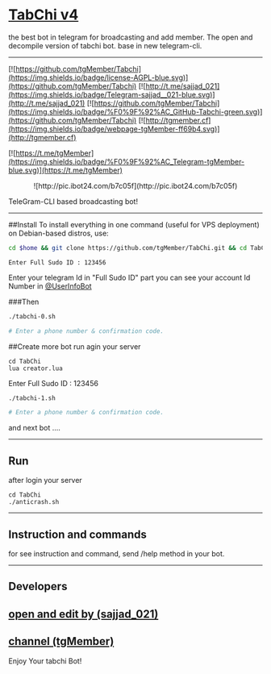 # [TabChi v4](https://t.me/tgMember)


the best bot in telegram for broadcasting and add member. The open and decompile version of tabchi bot. base in new telegram-cli.

***

[![https://github.com/tgMember/Tabchi](https://img.shields.io/badge/license-AGPL-blue.svg)](https://github.com/tgMember/Tabchi)
[![http://t.me/sajjad_021](https://img.shields.io/badge/Telegram-sajjad__021-blue.svg)](http://t.me/sajjad_021)
[![https://github.com/tgMember/Tabchi](https://img.shields.io/badge/%F0%9F%92%AC_GitHub-Tabchi-green.svg)](https://github.com/tgMember/Tabchi)
[![http://tgmember.cf](https://img.shields.io/badge/webpage-tgMember-ff69b4.svg)](http://tgmember.cf)

[![https://t.me/tgMember](https://img.shields.io/badge/%F0%9F%92%AC_Telegram-tgMember-blue.svg)](https://t.me/tgMember)

<p align="center"> ![http://pic.ibot24.com/b7c05f](http://pic.ibot24.com/b7c05f)


TeleGram-CLI based broadcasting bot!

****

##Install
To install everything in one command (useful for VPS deployment) on Debian-based distros, use:
```sh
cd $home && git clone https://github.com/tgMember/TabChi.git && cd TabChi && chmod 777 install.sh && ./install.sh -y --force-yes && lua creator.lua
```
```
Enter Full Sudo ID : 123456    
```
Enter your telegram Id in "Full Sudo ID" part
you can see your account Id Number in [@UserInfoBot](https://t.me/userinfobot)

###Then

```sh
./tabchi-0.sh

# Enter a phone number & confirmation code.
```

##Create more bot
run agin your server

```
cd TabChi
lua creator.lua
```

Enter Full Sudo ID : 123456 

```sh
./tabchi-1.sh

# Enter a phone number & confirmation code.
```
and next bot ....

***

## Run
after login your server

```
cd TabChi
./anticrash.sh
```

***

## Instruction and commands 

for see instruction and command, send /help method in your bot.

***

## Developers

## [open and edit by (sajjad_021)](https://t.me/sajjad_021)
## [channel (tgMember)](https://t.me/tgMember)


Enjoy Your tabchi Bot!
